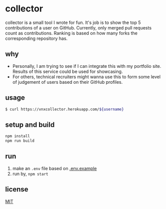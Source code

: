 # collector

collector is a small tool I wrote for fun. It's job is to show the top 5 contributions of a user on GitHub. Currently, only merged pull requests count as contributions. Ranking is based on how many forks the corresponding repository has.

## why

- Personally, I am trying to see if I can integrate this with my portfolio site. Results of this service could be used for showcasing.
- For others, technical recruiters might wanna use this to form some level of judgement of users based on their GitHub profiles.

## usage

```bash
$ curl https://vnxcollector.herokuapp.com/${username}
```

## setup and build

```bash
npm install
npm run build
```

## run

1. make an `.env` file based on [.env.example](./env.example)
2. run by, `npm start`

## license

[MIT](./LICENSE)
